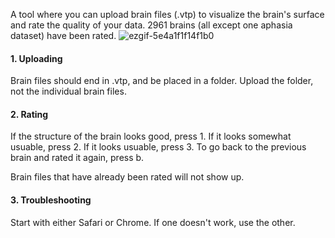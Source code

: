 A tool where you can upload brain files (.vtp) to visualize the brain's surface and rate the quality of your data.
2961 brains (all except one aphasia dataset) have been rated.
![ezgif-5e4a1f1f14f1b0](https://github.com/user-attachments/assets/4afdc61d-9c03-4997-a0a8-02d7fbac228d)
#### 1. Uploading
Brain files should end in .vtp, and be placed in a folder.
Upload the folder, not the individual brain files.

#### 2. Rating
If the structure of the brain looks good, press 1.
If it looks somewhat usuable, press 2.
If it looks usuable, press 3.
To go back to the previous brain and rated it again, press b.

Brain files that have already been rated will not show up.

#### 3. Troubleshooting
Start with either Safari or Chrome. If one doesn't work, use the other.
